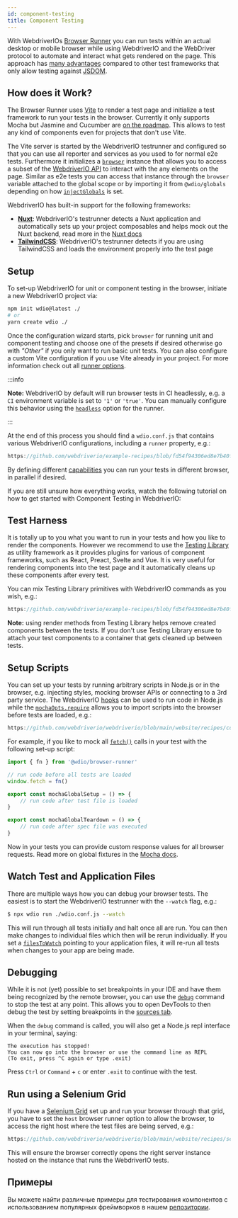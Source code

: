 ```yaml
---
id: component-testing
title: Component Testing
---
```


With WebdriverIOs [Browser Runner](/docs/runner#browser-runner) you can run tests within an actual desktop or mobile browser while using WebdriverIO and the WebDriver protocol to automate and interact what gets rendered on the page. This approach has [many advantages](/docs/runner#browser-runner) compared to other test frameworks that only allow testing against [JSDOM](https://www.npmjs.com/package/jsdom).

## How does it Work?

The Browser Runner uses [Vite](https://vitejs.dev/) to render a test page and initialize a test framework to run your tests in the browser. Currently it only supports Mocha but Jasmine and Cucumber are [on the roadmap](https://github.com/orgs/webdriverio/projects/1). This allows to test any kind of components even for projects that don't use Vite.

The Vite server is started by the WebdriverIO testrunner and configured so that you can use all reporter and services as you used to for normal e2e tests. Furthermore it initializes a [`browser`](/docs/api/browser) instance that allows you to access a subset of the [WebdriverIO API](/docs/api) to interact with the any elements on the page. Similar as e2e tests you can access that instance through the `browser` variable attached to the global scope or by importing it from `@wdio/globals` depending on how [`injectGlobals`](/docs/api/globals) is set.

WebdriverIO has built-in support for the following frameworks:

- [__Nuxt__](https://nuxt.com/): WebdriverIO's testrunner detects a Nuxt application and automatically sets up your project composables and helps mock out the Nuxt backend, read more in the [Nuxt docs](/docs/component-testing/vue#testing-vue-components-in-nuxt)
- [__TailwindCSS__](https://tailwindcss.com/): WebdriverIO's testrunner detects if you are using TailwindCSS and loads the environment properly into the test page

## Setup

To set-up WebdriverIO for unit or component testing in the browser, initiate a new WebdriverIO project via:

```bash
npm init wdio@latest ./
# or
yarn create wdio ./
```

Once the configuration wizard starts, pick `browser` for running unit and component testing and choose one of the presets if desired otherwise go with _"Other"_ if you only want to run basic unit tests. You can also configure a custom Vite configuration if you use Vite already in your project. For more information check out all [runner options](/docs/runner#runner-options).

:::info

__Note:__ WebdriverIO by default will run browser tests in CI headlessly, e.g. a `CI` environment variable is set to `'1'` or `'true'`. You can manually configure this behavior using the [`headless`](/docs/runner#headless) option for the runner.

:::

At the end of this process you should find a `wdio.conf.js` that contains various WebdriverIO configurations, including a `runner` property, e.g.:

```ts reference useHTTPS runmeRepository="git@github.com:webdriverio/example-recipes.git" runmeFileToOpen="component-testing%2FREADME.md"
https://github.com/webdriverio/example-recipes/blob/fd54f94306ed8e7b40f967739164dfe4d6d76b41/wdio.comp.conf.js
```

By defining different [capabilities](/docs/configuration#capabilities) you can run your tests in different browser, in parallel if desired.

If you are still unsure how everything works, watch the following tutorial on how to get started with Component Testing in WebdriverIO:

<LiteYouTubeEmbed id="5vp_3tGtnMc" title="Getting Started with Component Testing in WebdriverIO" />

## Test Harness

It is totally up to you what you want to run in your tests and how you like to render the components. However we recommend to use the [Testing Library](https://testing-library.com/) as utility framework as it provides plugins for various of component frameworks, such as React, Preact, Svelte and Vue. It is very useful for rendering components into the test page and it automatically cleans up these components after every test.

You can mix Testing Library primitives with WebdriverIO commands as you wish, e.g.:

```js reference useHTTPS
https://github.com/webdriverio/example-recipes/blob/fd54f94306ed8e7b40f967739164dfe4d6d76b41/component-testing/svelte-example.js
```

__Note:__ using render methods from Testing Library helps remove created components between the tests. If you don't use Testing Library ensure to attach your test components to a container that gets cleaned up between tests.

## Setup Scripts

You can set up your tests by running arbitrary scripts in Node.js or in the browser, e.g. injecting styles, mocking browser APIs or connecting to a 3rd party service. The WebdriverIO [hooks](/docs/configuration#hooks) can be used to run code in Node.js while the [`mochaOpts.require`](/docs/frameworks#require) allows you to import scripts into the browser before tests are loaded, e.g.:

```js reference useHTTPS
https://github.com/webdriverio/webdriverio/blob/main/website/recipes/component-testing/component-testing.js
```

For example, if you like to mock all [`fetch()`](https://developer.mozilla.org/en-US/docs/Web/API/fetch) calls in your test with the following set-up script:

```js ./fixtures/setup.js
import { fn } from '@wdio/browser-runner'

// run code before all tests are loaded
window.fetch = fn()

export const mochaGlobalSetup = () => {
    // run code after test file is loaded
}

export const mochaGlobalTeardown = () => {
    // run code after spec file was executed
}

```

Now in your tests you can provide custom response values for all browser requests. Read more on global fixtures in the [Mocha docs](https://mochajs.org/#global-fixtures).

## Watch Test and Application Files

There are multiple ways how you can debug your browser tests. The easiest is to start the WebdriverIO testrunner with the `--watch` flag, e.g.:

```sh
$ npx wdio run ./wdio.conf.js --watch
```

This will run through all tests initially and halt once all are run. You can then make changes to individual files which then will be rerun individually. If you set a [`filesToWatch`](/docs/configuration#filestowatch) pointing to your application files, it will re-run all tests when changes to your app are being made.

## Debugging

While it is not (yet) possible to set breakpoints in your IDE and have them being recognized by the remote browser, you can use the [`debug`](/docs/api/browser/debug) command to stop the test at any point. This allows you to open DevTools to then debug the test by setting breakpoints in the [sources tab](https://buddy.works/tutorials/debugging-javascript-efficiently-with-chrome-devtools).

When the `debug` command is called, you will also get a Node.js repl interface in your terminal, saying:

```
The execution has stopped!
You can now go into the browser or use the command line as REPL
(To exit, press ^C again or type .exit)
```

Press `Ctrl` or `Command` + `c` or enter `.exit` to continue with the test.

## Run using a Selenium Grid

If you have a [Selenium Grid](https://www.selenium.dev/documentation/grid/) set up and run your browser through that grid, you have to set the `host` browser runner option to allow the browser, to access the right host where the test files are being served, e.g.:

```js reference useHTTPS
https://github.com/webdriverio/webdriverio/blob/main/website/recipes/selenium-grid/selenium-grid.js
```

This will ensure the browser correctly opens the right server instance hosted on the instance that runs the WebdriverIO tests.

## Примеры

Вы можете найти различные примеры для тестирования компонентов с использованием популярных фреймворков в нашем [репозитории](https://github.com/webdriverio/component-testing-examples).
